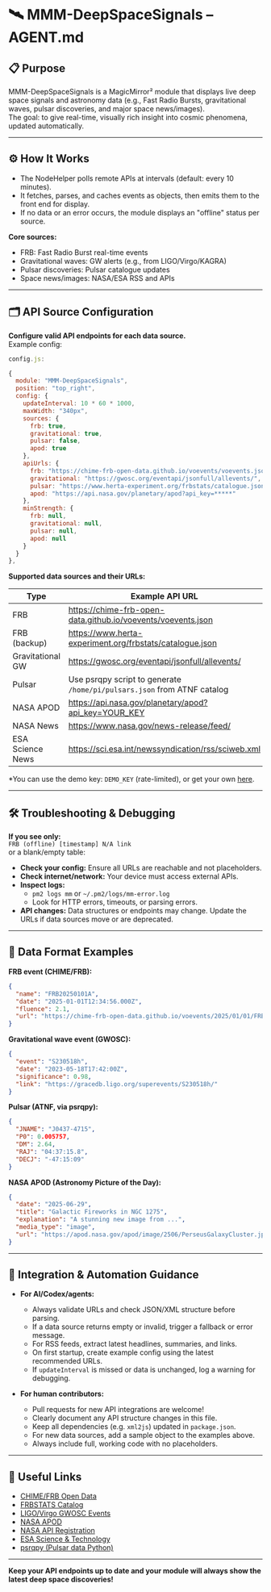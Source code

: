 # 🛰️ MMM-DeepSpaceSignals – AGENT.md

## 📋 Purpose

MMM-DeepSpaceSignals is a MagicMirror² module that displays live deep space signals and astronomy data (e.g., Fast Radio Bursts, gravitational waves, pulsar discoveries, and major space news/images).  
The goal: to give real-time, visually rich insight into cosmic phenomena, updated automatically.

---

## ⚙️ How It Works

- The NodeHelper polls remote APIs at intervals (default: every 10 minutes).
- It fetches, parses, and caches events as objects, then emits them to the front end for display.
- If no data or an error occurs, the module displays an "offline" status per source.

**Core sources:**
- FRB: Fast Radio Burst real-time events
- Gravitational waves: GW alerts (e.g., from LIGO/Virgo/KAGRA)
- Pulsar discoveries: Pulsar catalogue updates
- Space news/images: NASA/ESA RSS and APIs

---

## 🗂️ API Source Configuration

**Configure valid API endpoints for each data source.**  
Example config:

```js
config.js:

{
  module: "MMM-DeepSpaceSignals",
  position: "top_right",
  config: {
    updateInterval: 10 * 60 * 1000,
    maxWidth: "340px",
    sources: {
      frb: true,
      gravitational: true,
      pulsar: false,
      apod: true
    },
    apiUrls: {
      frb: "https://chime-frb-open-data.github.io/voevents/voevents.json",
      gravitational: "https://gwosc.org/eventapi/jsonfull/allevents/",
      pulsar: "https://www.herta-experiment.org/frbstats/catalogue.json",
      apod: "https://api.nasa.gov/planetary/apod?api_key=*****"
    },
    minStrength: {
      frb: null,
      gravitational: null,
      pulsar: null,
      apod: null
    }
  }
},

```

**Supported data sources and their URLs:**

| Type              | Example API URL                                                                                  | Format        | Auth     |
|-------------------|--------------------------------------------------------------------------------------------------|--------------|----------|
| FRB               | https://chime-frb-open-data.github.io/voevents/voevents.json                                     | JSON         | No       |
| FRB (backup)      | https://www.herta-experiment.org/frbstats/catalogue.json                                         | JSON         | No       |
| Gravitational GW  | https://gwosc.org/eventapi/jsonfull/allevents/                                                   | JSON         | No       |
| Pulsar            | Use psrqpy script to generate `/home/pi/pulsars.json` from ATNF catalog                          | JSON         | No       |
| NASA APOD         | https://api.nasa.gov/planetary/apod?api_key=YOUR_KEY                                             | JSON         | Yes*     |
| NASA News         | https://www.nasa.gov/news-release/feed/                                                          | RSS/XML      | No       |
| ESA Science News  | https://sci.esa.int/newssyndication/rss/sciweb.xml                                               | RSS/XML      | No       |

*You can use the demo key: `DEMO_KEY` (rate-limited), or get your own [here](https://api.nasa.gov/).

---

## 🛠️ Troubleshooting & Debugging

**If you see only:**  
`FRB (offline) [timestamp] N/A link`  
or a blank/empty table:

- **Check your config:** Ensure all URLs are reachable and not placeholders.
- **Check internet/network:** Your device must access external APIs.
- **Inspect logs:**  
  - `pm2 logs mm` or `~/.pm2/logs/mm-error.log`
  - Look for HTTP errors, timeouts, or parsing errors.
- **API changes:** Data structures or endpoints may change. Update the URLs if data sources move or are deprecated.

---

## 📝 Data Format Examples

**FRB event (CHIME/FRB):**
```json
{
  "name": "FRB20250101A",
  "date": "2025-01-01T12:34:56.000Z",
  "fluence": 2.1,
  "url": "https://chime-frb-open-data.github.io/voevents/2025/01/01/FRB20250101A.voevent"
}
```

**Gravitational wave event (GWOSC):**
```json
{
  "event": "S230518h",
  "date": "2023-05-18T17:42:00Z",
  "significance": 0.98,
  "link": "https://gracedb.ligo.org/superevents/S230518h/"
}
```

**Pulsar (ATNF, via psrqpy):**
```json
{
  "JNAME": "J0437-4715",
  "P0": 0.005757,
  "DM": 2.64,
  "RAJ": "04:37:15.8",
  "DECJ": "-47:15:09"
}
```

**NASA APOD (Astronomy Picture of the Day):**
```json
{
  "date": "2025-06-29",
  "title": "Galactic Fireworks in NGC 1275",
  "explanation": "A stunning new image from ...",
  "media_type": "image",
  "url": "https://apod.nasa.gov/apod/image/2506/PerseusGalaxyCluster.jpg"
}
```

---

## 🤖 Integration & Automation Guidance

- **For AI/Codex/agents:**  
  - Always validate URLs and check JSON/XML structure before parsing.
  - If a data source returns empty or invalid, trigger a fallback or error message.
  - For RSS feeds, extract latest headlines, summaries, and links.
  - On first startup, create example config using the latest recommended URLs.
  - If `updateInterval` is missed or data is unchanged, log a warning for debugging.

- **For human contributors:**  
  - Pull requests for new API integrations are welcome!
  - Clearly document any API structure changes in this file.
  - Keep all dependencies (e.g. `xml2js`) updated in `package.json`.
  - For new data sources, add a sample object to the examples above.
  - Always include full, working code with no placeholders.

---

## 🔗 Useful Links

- [CHIME/FRB Open Data](https://chime-frb-open-data.github.io/)
- [FRBSTATS Catalog](https://www.herta-experiment.org/frbstats/)
- [LIGO/Virgo GWOSC Events](https://gwosc.org/)
- [NASA APOD](https://apod.nasa.gov/apod/astropix.html)
- [NASA API Registration](https://api.nasa.gov/)
- [ESA Science & Technology](https://sci.esa.int/web/guest/home)
- [psrqpy (Pulsar data Python)](https://psrqpy.readthedocs.io/)

---

**Keep your API endpoints up to date and your module will always show the latest deep space discoveries!**
